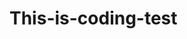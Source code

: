 # This-is-coding-test
     
  
    
 
   
    
        
            
                       
                 
                   
     
                 
            
            
         
      
    
